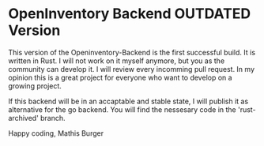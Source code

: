 # OpenInventory Backend OUTDATED Version

This version of the Openinventory-Backend is the first successful build.
It is written in Rust. I will not work on it myself anymore, but you as the community
can develop it. I will review every incomming pull request. In my opinion this is
a great project for everyone who want to develop on a growing project. 

If this backend will be in an accaptable and stable state, I will publish it as
alternative for the go backend. You will find the nessesary code in the 'rust-archived' branch.


Happy coding,
Mathis Burger

